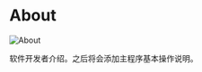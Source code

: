 <!-- FILE_About.md --- 
;; 
;; Description: 
;; Author: Hongyi Wu(吴鸿毅)
;; Email: wuhongyi@qq.com 
;; Created: 日 10月  7 09:37:26 2018 (+0800)
;; Last-Updated: 一 11月  5 16:35:24 2018 (+0800)
;;           By: Hongyi Wu(吴鸿毅)
;;     Update #: 3
;; URL: http://wuhongyi.cn -->

# About

![About](/img/About.png)

软件开发者介绍。之后将会添加主程序基本操作说明。

<!-- FILE_About.md ends here -->
